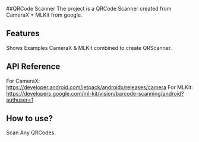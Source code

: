 ##QRCode Scanner
The project is a QRCode Scanner created from CameraX + MLKit from google. 

## Features
Shows Examples CameraX & MLKit combined to create QRScanner.

## API Reference
For CameraX: https://developer.android.com/jetpack/androidx/releases/camera
For MLKit: https://developers.google.com/ml-kit/vision/barcode-scanning/android?authuser=1

## How to use?
Scan Any QRCodes.
